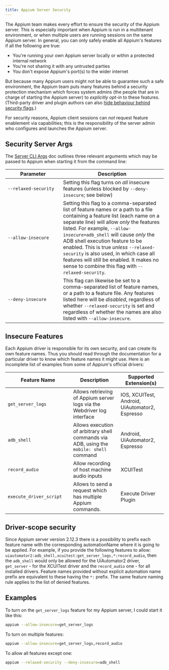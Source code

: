 ```yaml
---
title: Appium Server Security
---
```


The Appium team makes every effort to ensure the security of the Appium server. This is especially
important when Appium is run in a multitenant environment, or when multiple users are running
sessions on the same Appium server. In general, you can only safely enable all Appium's features if
all the following are true:

- You're running your own Appium server locally or within a protected internal network
- You're not sharing it with any untrusted parties
- You don't expose Appium's port(s) to the wider internet

But because many Appium users might not be able to guarantee such a safe environment, the Appium
team puts many features behind a security protection mechanism which forces system admins (the
people that are in charge of starting the Appium server) to _explicitly opt-in_ to these features.
(Third-party driver and plugin authors can also [hide behaviour behind security
flags](../developing/build-drivers.md).)

For security reasons, Appium client sessions can _not_ request feature enablement via capabilities;
this is the responsibility of the server admin who configures and launches the Appium server.

## Security Server Args

The [Server CLI Args](../cli/args.md) doc outlines three relevant arguments which may be passed to
Appium when starting it from the command line:

|<div style="width:10em">Parameter</div>|Description|
|---------------------------------------|-----------|
|`--relaxed-security`                   |Setting this flag turns on _all_ insecure features (unless blocked by `--deny-insecure`; see below)|
|`--allow-insecure`                     |Setting this flag to a comma-separated list of feature names or a path to a file containing a feature list (each name on a separate line) will allow _only_ the features listed. For example, `--allow-insecure=adb_shell` will cause _only_ the ADB shell execution feature to be enabled. This is true _unless_ `--relaxed-security` is also used, in which case all features will still be enabled. It makes no sense to combine this flag with `--relaxed-security`.|
|`--deny-insecure`                      |This flag can likewise be set to a comma-separated list of feature names, or a path to a feature file. Any features listed here will be _disabled_, regardless of whether `--relaxed-security` is set and regardless of whether the names are also listed with `--allow-insecure`.|

## Insecure Features

Each Appium driver is responsible for its own security, and can create its own feature names. Thus
you should read through the documentation for a particular driver to know which feature names it
might use. Here is an incomplete list of examples from some of Appium's official drivers:

|<div style="width:12em">Feature Name</div>|Description|Supported Extension(s)|
|------------|-----------|-------|
|`get_server_logs`|Allows retrieving of Appium server logs via the Webdriver log interface|IOS, XCUITest, Android, UiAutomator2, Espresso|
|`adb_shell`|Allows execution of arbitrary shell commands via ADB, using the `mobile: shell` command|Android, UiAutomator2, Espresso|
|`record_audio`|Allow recording of host machine audio inputs|XCUITest|
|`execute_driver_script`| Allows to send a request which has multiple Appium commands.|Execute Driver Plugin|

## Driver-scope security

Since Appium server version 2.12.3 there is a possibility to prefix each feature name with the corresponding automationName where it is going to be applied. For example, if you provide the following features to allow:
`uiautomator2:adb_shell,xcuitest:get_server_logs,*:record_audio`, then the `adb_shell` would only be allowed
for the UiAutomator2 driver, `get_server` - for the XCUITest driver and the `record_audio` one - for
all installed drivers. Feature names provided without explicit automation name prefix are equivalent to
these having the `*:` prefix. The same feature naming rule applies to the list of denied features.

## Examples

To turn on the `get_server_logs` feature for my Appium server, I could start it like this:

```bash
appium --allow-insecure=get_server_logs
```

To turn on multiple features:

```bash
appium --allow-insecure=get_server_logs,record_audio
```

To allow all features except one:

```bash
appium --relaxed-security --deny-insecure=adb_shell
```
